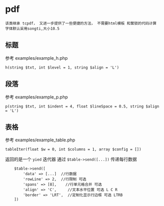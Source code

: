 # pdf

    该类继承 tcpdf， 又进一步提供了一些便捷的方法， 不需要html模板 和繁锁的代码计算
    字体默认采用songti,大小10.5

## 标题

参考 examples/example_h.php

`h(string $txt, int $level = 1, string $align = 'L')`

## 段落

参考 examples/example_p.php

`p(string $txt, int $indent = 4, float $lineSpace = 0.5, string $align = 'L')`

## 表格

参考 examples/example_table.php

`tableIter(float $w = 0, int $columns = 1, array $config = [])`

返回的是一个 `yied` 迭代器
通过 `$table->send([...])` 传递每行数据
```
    $table->send([
        'data' => [...]  //行数据
        'rowLine' => 2,  //行限制 可选
        'spans' => [8],    //行单元格合并 可选
        'align' => 'C',     //文本水平位置 可选 L C R
        'border' => 'LRT',  //定制化显示行边框 可选 LTRB  
    ])
```

